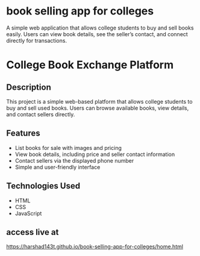 # book selling app for colleges
A simple web application that allows college students to buy and sell books easily. Users can view book details, see the seller’s contact, and connect directly for transactions.  

# College Book Exchange Platform

## Description
This project is a simple web-based platform that allows college students to buy and sell used books. Users can browse available books, view details, and contact sellers directly.

## Features
- List books for sale with images and pricing
- View book details, including price and seller contact information
- Contact sellers via the displayed phone number
- Simple and user-friendly interface

## Technologies Used
- HTML
- CSS
- JavaScript

## access live at
https://harshad143t.github.io/book-selling-app-for-colleges/home.html
  
